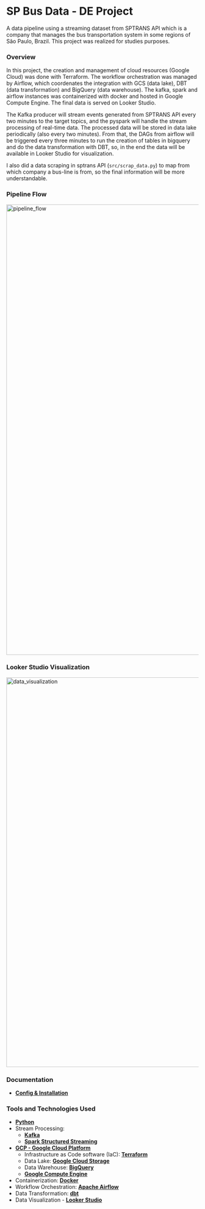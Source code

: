 # SP Bus Data - DE Project

A data pipeline using a streaming dataset from SPTRANS API which is a company that manages the bus transportation system in some regions of São Paulo, Brazil. This project was realized for studies purposes.

### Overview
In this project, the creation and management of cloud resources (Google Cloud) was done with Terraform. The workflow orchestration was managed by Airflow, which coordenates the integration with GCS (data lake), DBT (data transformation) and BigQuery (data warehouse). The kafka, spark and airflow instances was containerized with docker and hosted in Google Compute Engine. The final data is served on Looker Studio.

The Kafka producer will stream events generated from SPTRANS API every two minutes to the target topics, and the pyspark will handle the stream processing of real-time data. The processed data will be stored in data lake periodically (also every two minutes). From that, the DAGs from airflow will be triggered every three minutes to run the creation of tables in bigquery and do the data transformation with DBT, so, in the end the data will be available in Looker Studio for visualization.

I also did a data scraping in sptrans API (`src/scrap_data.py`) to map from which company a bus-line is from, so the final information will be more understandable.

### Pipeline Flow
<img width="1179" alt="pipeline_flow" src="https://github.com/warzinnn/bus-data/assets/102708101/71ce756c-cdec-42d3-ac7e-0e71897cca22">

### Looker Studio Visualization
<img width="1020" alt="data_visualization" src="https://github.com/warzinnn/bus-data/assets/102708101/8838e4e4-832b-4d12-b3c6-ed198f05b862">

### Documentation
- [**Config & Installation**](documentation.md)

### Tools and Technologies Used
- [**Python**](https://www.python.org)
- Stream Processing:
    - [**Kafka**](https://kafka.apache.org/)
    - [**Spark Structured Streaming**](https://spark.apache.org/docs/latest/structured-streaming-programming-guide.html)
- [**GCP - Google Cloud Platform**](https://cloud.google.com)
    - Infrastructure as Code software (IaC): [**Terraform**](https://www.terraform.io)
    - Data Lake: [**Google Cloud Storage**](https://cloud.google.com/storage)
    - Data Warehouse: [**BigQuery**](https://cloud.google.com/bigquery)
    - [**Google Compute Engine**](https://cloud.google.com/compute?hl=pt-br)
- Containerization: [**Docker**](https://www.docker.com)
- Workflow Orchestration: [**Apache Airflow**](https://airflow.apache.org/)
- Data Transformation: [**dbt**](https://www.getdbt.com)
- Data Visualization - [**Looker Studio**](https://lookerstudio.google.com/)
